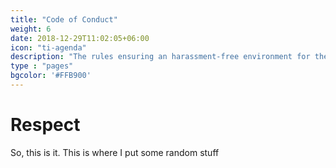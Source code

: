 ```yaml
---
title: "Code of Conduct"
weight: 6
date: 2018-12-29T11:02:05+06:00
icon: "ti-agenda"
description: "The rules ensuring an harassment-free environment for the community to thrive"
type : "pages"
bgcolor: '#FFB900'
---
```


# Respect

So, this is it.
This is where I put some random stuff